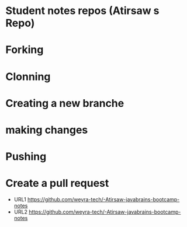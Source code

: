 # Student notes repos (Atirsaw s Repo)
# Forking
# Clonning
# Creating a new branche
# making changes
# Pushing
# Create a pull request
- URL1 https://github.com/weyra-tech/-Atirsaw-javabrains-bootcamp-notes
- URL2 https://github.com/weyra-tech/-Atirsaw-javabrains-bootcamp-notes